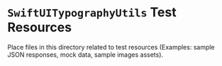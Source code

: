 # `SwiftUITypographyUtils` Test Resources

Place files in this directory related to test resources (Examples: sample JSON responses, mock data, sample images assets).
